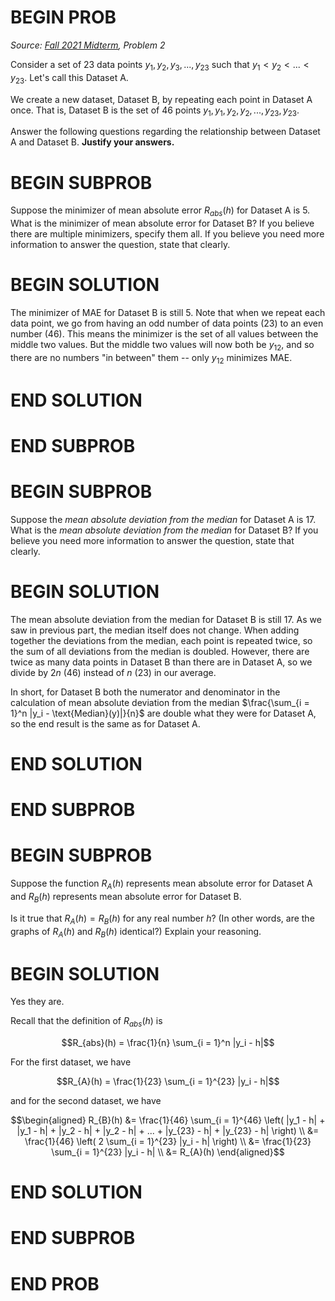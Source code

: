 # BEGIN PROB

<i>Source: [Fall 2021 Midterm](../fa21-midterm/index.html), Problem 2</i>

Consider a set of 23 data points $y_1, y_2, y_3, ..., y_{23}$ such that
$y_1 < y_2 < ... < y_{23}$. Let's call this Dataset A.

We create a new dataset, Dataset B, by repeating each point in Dataset A
once. That is, Dataset B is the set of 46 points
$y_1, y_1, y_2, y_2, ..., y_{23}, y_{23}$.

Answer the following questions regarding the relationship between
Dataset A and Dataset B. **Justify your answers.**

# BEGIN SUBPROB

Suppose the minimizer of mean absolute error $R_{abs}(h)$
for Dataset A is 5. What is the minimizer of mean absolute error for
Dataset B? If you believe there are multiple minimizers, specify them
all. If you believe you need more information to answer the question,
state that clearly.

# BEGIN SOLUTION

The minimizer of MAE for Dataset B is still 5. Note that when we repeat
each data point, we go from having an odd number of data points (23) to
an even number (46). This means the minimizer is the set of all values
between the middle two values. But the middle two values will now both
be $y_{12}$, and so there are no numbers "in between\" them -- only
$y_{12}$ minimizes MAE.

# END SOLUTION

# END SUBPROB

# BEGIN SUBPROB

Suppose the *mean absolute deviation from the median* for
Dataset A is 17. What is the *mean absolute deviation from the median*
for Dataset B? If you believe you need more information to answer the
question, state that clearly.

# BEGIN SOLUTION

The mean absolute deviation from the median for Dataset B is still 17.
As we saw in previous part, the median itself does not change. When adding
together the deviations from the median, each point is repeated twice,
so the sum of all deviations from the median is doubled. However, there
are twice as many data points in Dataset B than there are in Dataset A,
so we divide by $2n$ (46) instead of $n$ (23) in our average.

In short, for Dataset B both the numerator and denominator in the
calculation of mean absolute deviation from the median
$\frac{\sum_{i = 1}^n |y_i - \text{Median}(y)|}{n}$ are double what they
were for Dataset A, so the end result is the same as for Dataset A.

# END SOLUTION

# END SUBPROB

# BEGIN SUBPROB

Suppose the function $R_A(h)$ represents mean absolute
error for Dataset A and $R_B(h)$ represents mean absolute error for
Dataset B.

Is it true that $R_A(h) = R_B(h)$ for any real number $h$? (In other
words, are the graphs of $R_A(h)$ and $R_B(h)$ identical?) Explain your
reasoning.

# BEGIN SOLUTION

Yes they are.

Recall that the definition of $R_{abs}(h)$ is

$$R_{abs}(h) = \frac{1}{n} \sum_{i = 1}^n |y_i - h|$$

For the first dataset, we have

$$R_{A}(h) = \frac{1}{23} \sum_{i = 1}^{23} |y_i - h|$$

and for the second dataset, we have

$$\begin{aligned}
R_{B}(h) &= \frac{1}{46} \sum_{i = 1}^{46} \left( |y_1 - h| + |y_1 - h| + |y_2 - h| + |y_2 - h| + ... + |y_{23} - h| + |y_{23} - h| \right) \\
&= \frac{1}{46} \left( 2 \sum_{i = 1}^{23} |y_i - h| \right) \\ &= \frac{1}{23} \sum_{i = 1}^{23} |y_i - h| \\ &= R_{A}(h) 
\end{aligned}$$

# END SOLUTION

# END SUBPROB

# END PROB